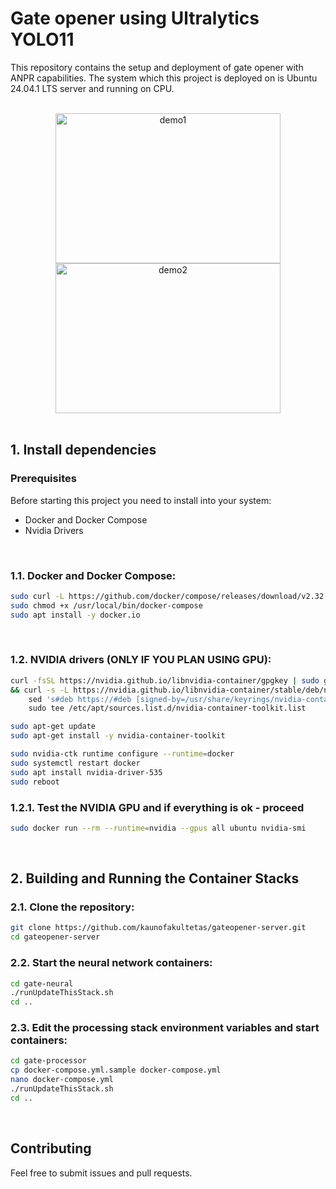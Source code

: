 # Gate opener using Ultralytics YOLO11

This repository contains the setup and deployment of gate opener with ANPR capabilities. The system which this project is deployed on is Ubuntu 24.04.1 LTS server and running on CPU.

<br/>
<div align="center">
  <img  src="https://github.com/KaunoFakultetas/gateopener-server/blob/main/docs/media/IncomingCars.gif?raw=true "width="360" height="240" alt="demo1">
  <img  src="https://github.com/KaunoFakultetas/gateopener-server/blob/main/docs/media/ExitingCars.gif?raw=true" width="360" height="240" alt="demo2">
</div>

<br>

## 1. Install dependencies

### Prerequisites

Before starting this project you need to install into your system:
- Docker and Docker Compose
- Nvidia Drivers

<br>

### 1.1. Docker and Docker Compose:
```sh
sudo curl -L https://github.com/docker/compose/releases/download/v2.32.4/docker-compose-linux-x86_64 -o /usr/local/bin/docker-compose
sudo chmod +x /usr/local/bin/docker-compose
sudo apt install -y docker.io
```

<br>

### 1.2. NVIDIA drivers (ONLY IF YOU PLAN USING GPU):
```sh
curl -fsSL https://nvidia.github.io/libnvidia-container/gpgkey | sudo gpg --dearmor -o /usr/share/keyrings/nvidia-container-toolkit-keyring.gpg \
&& curl -s -L https://nvidia.github.io/libnvidia-container/stable/deb/nvidia-container-toolkit.list | \
    sed 's#deb https://#deb [signed-by=/usr/share/keyrings/nvidia-container-toolkit-keyring.gpg] https://#g' | \
    sudo tee /etc/apt/sources.list.d/nvidia-container-toolkit.list

sudo apt-get update
sudo apt-get install -y nvidia-container-toolkit

sudo nvidia-ctk runtime configure --runtime=docker
sudo systemctl restart docker
sudo apt install nvidia-driver-535
sudo reboot
```

### 1.2.1. Test the NVIDIA GPU and if everything is ok - proceed
```sh
sudo docker run --rm --runtime=nvidia --gpus all ubuntu nvidia-smi
```

<br>

## 2. Building and Running the Container Stacks

### 2.1. **Clone the repository**: 
```sh
git clone https://github.com/kaunofakultetas/gateopener-server.git
cd gateopener-server
```


### 2.2. **Start the neural network containers**:
```sh
cd gate-neural
./runUpdateThisStack.sh
cd ..
```

### 2.3. **Edit the processing stack environment variables and start containers**:
```sh
cd gate-processor
cp docker-compose.yml.sample docker-compose.yml
nano docker-compose.yml
./runUpdateThisStack.sh
cd ..
```

<br>

## Contributing

Feel free to submit issues and pull requests.
